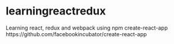 # learningreactredux
<p>Learning react, redux and webpack using npm create-react-app https://github.com/facebookincubator/create-react-app</p>